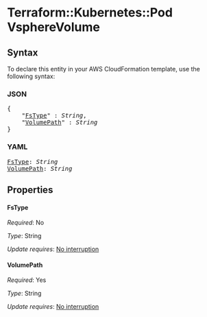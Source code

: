 # Terraform::Kubernetes::Pod VsphereVolume

## Syntax

To declare this entity in your AWS CloudFormation template, use the following syntax:

### JSON

<pre>
{
    "<a href="#fstype" title="FsType">FsType</a>" : <i>String</i>,
    "<a href="#volumepath" title="VolumePath">VolumePath</a>" : <i>String</i>
}
</pre>

### YAML

<pre>
<a href="#fstype" title="FsType">FsType</a>: <i>String</i>
<a href="#volumepath" title="VolumePath">VolumePath</a>: <i>String</i>
</pre>

## Properties

#### FsType

_Required_: No

_Type_: String

_Update requires_: [No interruption](https://docs.aws.amazon.com/AWSCloudFormation/latest/UserGuide/using-cfn-updating-stacks-update-behaviors.html#update-no-interrupt)

#### VolumePath

_Required_: Yes

_Type_: String

_Update requires_: [No interruption](https://docs.aws.amazon.com/AWSCloudFormation/latest/UserGuide/using-cfn-updating-stacks-update-behaviors.html#update-no-interrupt)

